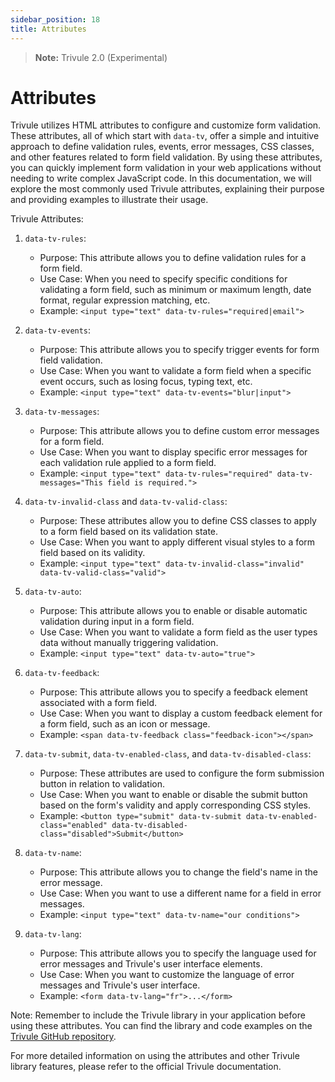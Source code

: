 ```yaml
---
sidebar_position: 18
title: Attributes
---
```

> **Note:** Trivule 2.0 (Experimental)

# Attributes

Trivule utilizes HTML attributes to configure and customize form validation. These attributes, all of which start with `data-tv`, offer a simple and intuitive approach to define validation rules, events, error messages, CSS classes, and other features related to form field validation. By using these attributes, you can quickly implement form validation in your web applications without needing to write complex JavaScript code. In this documentation, we will explore the most commonly used Trivule attributes, explaining their purpose and providing examples to illustrate their usage.

Trivule Attributes:

1. `data-tv-rules`:
   - Purpose: This attribute allows you to define validation rules for a form field.
   - Use Case: When you need to specify specific conditions for validating a form field, such as minimum or maximum length, date format, regular expression matching, etc.
   - Example: `<input type="text" data-tv-rules="required|email">`

2. `data-tv-events`:
   - Purpose: This attribute allows you to specify trigger events for form field validation.
   - Use Case: When you want to validate a form field when a specific event occurs, such as losing focus, typing text, etc.
   - Example: `<input type="text" data-tv-events="blur|input">`

3. `data-tv-messages`:
   - Purpose: This attribute allows you to define custom error messages for a form field.
   - Use Case: When you want to display specific error messages for each validation rule applied to a form field.
   - Example: `<input type="text" data-tv-rules="required" data-tv-messages="This field is required.">`

4. `data-tv-invalid-class` and `data-tv-valid-class`:
   - Purpose: These attributes allow you to define CSS classes to apply to a form field based on its validation state.
   - Use Case: When you want to apply different visual styles to a form field based on its validity.
   - Example: `<input type="text" data-tv-invalid-class="invalid" data-tv-valid-class="valid">`

5. `data-tv-auto`:
   - Purpose: This attribute allows you to enable or disable automatic validation during input in a form field.
   - Use Case: When you want to validate a form field as the user types data without manually triggering validation.
   - Example: `<input type="text" data-tv-auto="true">`

6. `data-tv-feedback`:
   - Purpose: This attribute allows you to specify a feedback element associated with a form field.
   - Use Case: When you want to display a custom feedback element for a form field, such as an icon or message.
   - Example: `<span data-tv-feedback class="feedback-icon"></span>`

7. `data-tv-submit`, `data-tv-enabled-class`, and `data-tv-disabled-class`:
   - Purpose: These attributes are used to configure the form submission button in relation to validation.
   - Use Case: When you want to enable or disable the submit button based on the form's validity and apply corresponding CSS styles.
   - Example: `<button type="submit" data-tv-submit data-tv-enabled-class="enabled" data-tv-disabled-class="disabled">Submit</button>`

8. `data-tv-name`: 
   - Purpose: This attribute allows you to change the field's name in the error message.
   - Use Case: When you want to use a different name for a field in error messages.
   - Example: `<input type="text" data-tv-name="our conditions">`

9. `data-tv-lang`:
   - Purpose: This attribute allows you to specify the language used for error messages and Trivule's user interface elements.
   - Use Case: When you want to customize the language of error messages and Trivule's user interface.
   - Example: `<form data-tv-lang="fr">...</form>`

Note: Remember to include the Trivule library in your application before using these attributes. You can find the library and code examples on the [Trivule GitHub repository](https://github.com/trivule/trivule).

For more detailed information on using the attributes and other Trivule library features, please refer to the official Trivule documentation.